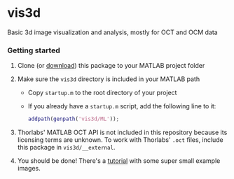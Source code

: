 # vis3d

Basic 3d image visualization and analysis, mostly for OCT and OCM data

### Getting started

1. Clone (or [download](https://github.com/ybnd/vis3d/archive/master.zip)) this package to your MATLAB project folder

2. Make sure the `vis3d` directory is included in your MATLAB path

   - Copy `startup.m` to the root directory of your project

   - If you already have a `startup.m` script, add the following line to it:

     ```matlab
     addpath(genpath('vis3d/ML'));
     ```
3. Thorlabs' MATLAB OCT API is not included in this repository because its licensing terms are unknown. To work with Thorlabs' `.oct` files, include this package in `vis3d/__external`.

4. You should be done! There's a [tutorial](ML/examples/tutorial.md) with some super small example images.

